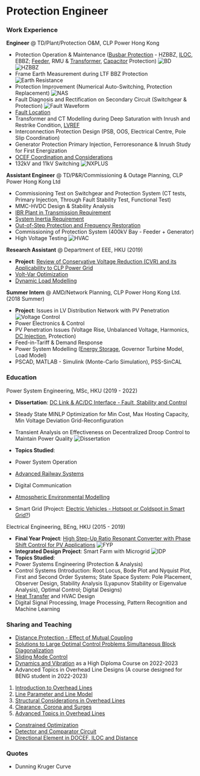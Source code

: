 # Protection Engineer

### Work Experience
**Engineer** @ TD/Plant/Protection O&M, CLP Power Hong Kong
- Protection Operation & Maintenance ([Busbar Protection](https://github.com/karlmhlai/portfolio/blob/8d9fb0740b13340f7c4f90cc1c01c1c30ca77d94/assets/doc/June2020%20Monthly%20v2.pdf) - HZBBZ, [ILOC](https://github.com/karlmhlai/portfolio/blob/c243dad8d44be2add67324ce75ae29c38a4ffdb2/assets/doc/ILOC%20Faulty%20Trip%20Supervision%20Relay.pdf), EBBZ; [Feeder](https://github.com/karlmhlai/portfolio/blob/8d9fb0740b13340f7c4f90cc1c01c1c30ca77d94/assets/doc/Quarterly4%20v1.pdf), RMU & [Transformer](https://github.com/karlmhlai/portfolio/blob/8d9fb0740b13340f7c4f90cc1c01c1c30ca77d94/assets/doc/Quarterly3%20v1.pdf), [Capacitor](https://github.com/karlmhlai/portfolio/blob/8d9fb0740b13340f7c4f90cc1c01c1c30ca77d94/assets/doc/Nov2020%20Monthly%20v1.pdf) Protection)
  ![BD](/assets/img/BD.JPG)
  ![HZBBZ](/assets/img/HZBBZ.JPG)
- Frame Earth Measurement during LTF BBZ Protection
  ![Earth Resistance](/assets/img/Earth_Resistance.JPG) 
- Protection Improvement (Numerical Auto-Switching, Protection Replacement)
  ![NAS](/assets/img/NAS.JPG)
- Fault Diagnosis and Rectification on Secondary Circuit (Switchgear & Protection)
  ![Fault Waveform](/assets/img/Capture.JPG)
- [Fault Location](https://github.com/karlmhlai/portfolio/blob/c4b0df88b9bc62eed2d7da8b90b8bc6dcb9aab96/assets/doc/Fault%20Location_4f_MHL.pdf)
- Transformer and CT Modelling during Deep Saturation with Inrush and Restrike Condition, [LVREF](https://github.com/karlmhlai/portfolio/blob/a793d8b114dcc3a16b99e282ed3cfcf7d10da1e3/assets/doc/LVREF_4f.pdf)
- Interconnection Protection Design (PSB, OOS, Electrical Centre, Pole Slip Coordination)
- Generator Protection Primary Injection, Ferroresonance & Inrush Study for First Energization
- [OCEF Coordination and Considerations](https://github.com/karlmhlai/portfolio/blob/b8628c1f843355c4fd5758577461848d89a5486b/assets/doc/OCEF%20Coordination%20and%20Concern.pdf)
- 132kV and 11kV Switching
  ![NXPLUS](/assets/img/NXPLUS.jpg)

**Assistant Engineer** @ TD/P&R/Commissioning & Outage Planning, CLP Power Hong Kong Ltd
- Commissioning Test on Switchgear and Protection System (CT tests, Primary Injection, Through Fault Stability Test, Functional Test)
- MMC-HVDC Design & Stability Analysis 
- [IBR Plant in Transmission Requirement](https://github.com/karlmhlai/portfolio/blob/0ec310f145dda758ec338fcaa93b83bf80613550/assets/doc/IEEE%202800-2022%20IBR%20at%20TS%20Requirement%20(External).pdf)
- [System Inertia Requirement](https://github.com/karlmhlai/portfolio/blob/0ec310f145dda758ec338fcaa93b83bf80613550/assets/doc/System%20Inertia%20Requirement.pdf)
- [Out-of-Step Protection and Frequency Restoration](https://github.com/karlmhlai/portfolio/blob/0ec310f145dda758ec338fcaa93b83bf80613550/assets/doc/2%20Out-of-Step%20Protection_v2_4f.pdf)
- Commissioning of Protection System (400kV Bay - Feeder + Generator) 
- High Voltage Testing
  ![HVAC](/assets/img/HVAC.JPG)

**Research Assistant** @ Department of EEE, HKU (2019)
- **Project**: [Review of Conservative Voltage Reduction (CVR) and its Applicability to CLP Power Grid](https://github.com/karlmhlai/portfolio/blob/1e71b84c2c1459e20366ed94437a48373afe6cd6/assets/doc/CVR%20Midterm%20Present.pdf)
- [Volt-Var Optimization](https://github.com/karlmhlai/portfolio/blob/0ec310f145dda758ec338fcaa93b83bf80613550/assets/doc/Voltage%20Var%20Optimization.pdf)
- [Dynamic Load Modelling](https://github.com/karlmhlai/portfolio/blob/0ec310f145dda758ec338fcaa93b83bf80613550/assets/doc/Load%20Model.pdf)

**Summer Intern** @ AMD/Network Planning, CLP Power Hong Kong Ltd. (2018 Summer)
- **Project**: Issues in LV Distribution Network with PV Penetration
![Voltage Control](/assets/img/Intern.JPG)
- Power Electronics & Control
- PV Penetration Issues (Voltage Rise, Unbalanced Voltage, Harmonics, [DC Injection](https://github.com/karlmhlai/portfolio/blob/1e71b84c2c1459e20366ed94437a48373afe6cd6/assets/doc/04%20DC%20Injection%20Criteria%20for%20PV%20Systems%20%26%20Inverter.pdf), Protection)
- Feed-in-Tariff & Demand Response
- Power System Modelling ([Energy Storage](https://github.com/karlmhlai/portfolio/blob/1e71b84c2c1459e20366ed94437a48373afe6cd6/assets/doc/05%20Energy%20Storage%20Modelling%20and%20Calculation%20v2.pdf), Governor Turbine Model, Load Model)
- PSCAD, MATLAB - Simulink (Monte-Carlo Simulation), PSS-SinCAL

### Education
Power System Engineering, MSc, HKU (2019 - 2022)
- **Dissertation**: [DC Link & AC/DC Interface - Fault, Stability and Control](https://github.com/karlmhlai/portfolio/blob/2dbdaeae2e2b224f1ddad95d42a3b22e1edf1325/assets/doc/MSc_Dissertation.pdf)
- Steady State MINLP Optimization for Min Cost, Max Hosting Capacity, Min Voltage Deviation Grid-Reconfiguration
- Transient Analysis on Effectiveness on Decentralized Droop Control to Maintain Power Quality
![Dissertation](/assets/img/Dissertation.JPG)

- **Topics Studied**:
- Power System Operation
- [Advanced Railway Systems](https://github.com/karlmhlai/portfolio/blob/2766dfe027b7d6eb6c7f11440019d0101ba22a38/assets/doc/ELEC7404.pdf)
- Digital Communication
- [Atmospheric Environmental Modelling](https://github.com/karlmhlai/portfolio/blob/2766dfe027b7d6eb6c7f11440019d0101ba22a38/assets/doc/MECH6018.pdf)
- Smart Grid (Project: [Electric Vehicles - Hotspot or Coldspot in Smart Grid?](https://github.com/karlmhlai/portfolio/blob/7aa75f67b3a593d3cc68858a80416f655df15a59/assets/doc/ELEC6095%20A2%20EV%20Charging%20and%20Smart%20Grid%20amended_final.pdf))

Electrical Engineering, BEng, HKU  (2015 - 2019)
- **Final Year Project**: [High Step-Up Ratio Resonant Converter with Phase Shift Control for PV Applications](https://github.com/karlmhlai/portfolio/blob/2dbdaeae2e2b224f1ddad95d42a3b22e1edf1325/assets/doc/Resonant_Converter_with_Phase_Shift_Control.pdf)
![FYP](/assets/img/FYP.JPG)
- **Integrated Design Project**: Smart Farm with Microgrid
![IDP](/assets/img/IDP.jpg)
- **Topics Studied**:
- Power Systems Engineering (Protection & Analysis)
- Control Systems (Introduction: Root Locus, Bode Plot and Nyquist Plot, First and Second Order Systems; State Space System: Pole Placement, Observer Design, Stability Analysis (Lyapunov Stability or Eigenvalue Analysis), Optimal Control; Digital Designs)
- [Heat Transfer](https://github.com/karlmhlai/portfolio/blob/0ec310f145dda758ec338fcaa93b83bf80613550/assets/doc/9.%20Heat%20Transfer.pdf) and HVAC Design
- Digital Signal Processing, Image Processing, Pattern Recognition and Machine Learning

### Sharing and Teaching
- [Distance Protection - Effect of Mutual Coupling](https://github.com/karlmhlai/portfolio/blob/b0411d43b2c47b67df067e2aa5fb506d1f7fea2f/assets/doc/A1%20Mutual%20Coupling%20Effect%20to%20Distance%20Element%202p.pdf)
- [Solutions to Large Optimal Control Problems Simultaneous Block Diagonalization](https://github.com/karlmhlai/portfolio/blob/ad77abbabe7fab6c43fa8d2665996c2ad84b831f/assets/doc/ELEC8003%20Presentation%20Solutions%20to%20Large%20Optimal%20Control%20Problems_v2.pdf)
- [Sliding Mode Control](https://github.com/karlmhlai/portfolio/blob/ad77abbabe7fab6c43fa8d2665996c2ad84b831f/assets/doc/New%20Robust%20Sliding%20Mode%20Controller%20-%20Karl.pdf)
- [Dynamics and Vibration](https://github.com/karlmhlai/portfolio/blob/ad77abbabe7fab6c43fa8d2665996c2ad84b831f/assets/doc/Dynamics%20and%20Vibration.pdf) as a High Diploma Course on 2022-2023
- Advanced Topics in Overhead Line Designs (A course designed for BENG student in 2022-2023)
1. [Introduction to Overhead Lines](https://github.com/karlmhlai/portfolio/blob/3c9d7a01e5a9506e42af662e9d448abdc32989d2/assets/doc/01%20Introduction%20to%20OHL.pdf)
2. [Line Parameter and Line Model](https://github.com/karlmhlai/portfolio/blob/3c9d7a01e5a9506e42af662e9d448abdc32989d2/assets/doc/C2%20Line%20Parameter%20and%20Line%20Model_2f.pdf)
3. [Structural Considerations in Overhead Lines](https://github.com/karlmhlai/portfolio/blob/3c9d7a01e5a9506e42af662e9d448abdc32989d2/assets/doc/C3%20Structural%20Consideration%20of%20OHL.pdf)
4. [Clearance, Corona and Surges](https://github.com/karlmhlai/portfolio/blob/3c9d7a01e5a9506e42af662e9d448abdc32989d2/assets/doc/C4%20Clearance%20Corona%20%26%20Surges%20v1_rotated.pdf)
5. [Advanced Topics in Overhead Lines](https://github.com/karlmhlai/portfolio/blob/3c9d7a01e5a9506e42af662e9d448abdc32989d2/assets/doc/05%20Advanced%20Topic%20in%20OHL.pdf)
- [Constrained Optimization](https://github.com/karlmhlai/portfolio/blob/c000c476f02b189bb0f7cc09e675af883be477e6/assets/doc/Chapter%2012%20Theory%20of%20Constrained%20Optimization.pdf)
- [Detector and Comparator Circuit](https://github.com/karlmhlai/portfolio/blob/ce114196655db304ca02f9e237520cde7ddac53d/assets/doc/Detector%20and%20Comparator%20Circuit_MHL.pdf)
- [Directional Element in DOCEF, ILOC and Distance](https://github.com/karlmhlai/portfolio/blob/5bc59100d533ef8d923d82def2ff4f54f8fdbc3c/assets/doc/Directional_v3.pdf)


### Quotes
- Dunning Kruger Curve
